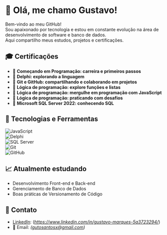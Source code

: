 # 👋 Olá, me chamo Gustavo!

Bem-vindo ao meu GitHub!  
Sou apaixonado por tecnologia e estou em constante evolução na área de desenvolvimento de software e banco de dados.  
Aqui compartilho meus estudos, projetos e certificações.

## 🎓 Certificações

- 📜 **Começando em Programação: carreira e primeiros passos**  
- 📜 **Delphi: explorando a linguagem**  
- 📜 **Git e GitHub: compartilhando e colaborando em projetos**  
- 📜 **Lógica de programação: explore funções e listas**  
- 📜 **Lógica de programação: mergulhe em programação com JavaScript**
- 📜 **Lógica de programação: praticando com desafios**   
- 📜 **Microsoft SQL Server 2022: conhecendo SQL**

## 🚀 Tecnologias e Ferramentas

![JavaScript](https://img.shields.io/badge/JavaScript-F7DF1E?style=for-the-badge&logo=javascript&logoColor=black)  
![Delphi](https://img.shields.io/badge/Delphi-E60028?style=for-the-badge&logo=delphi&logoColor=white)  
![SQL Server](https://img.shields.io/badge/SQL_Server-CC2927?style=for-the-badge&logo=microsoftsqlserver&logoColor=white)  
![Git](https://img.shields.io/badge/Git-F05032?style=for-the-badge&logo=git&logoColor=white)  
![GitHub](https://img.shields.io/badge/GitHub-100000?style=for-the-badge&logo=github&logoColor=white)

## 📈 Atualmente estudando

- Desenvolvimento Front-end e Back-end
- Gerenciamento de Banco de Dados
- Boas práticas de Versionamento de Código

## 🚀 Contato

- [LinkedIn](#): (*https://www.linkedin.com/in/gustavo-marques-5a3723294/*)
- 📧 Email: *(gutosantosx@gmail.com)*

